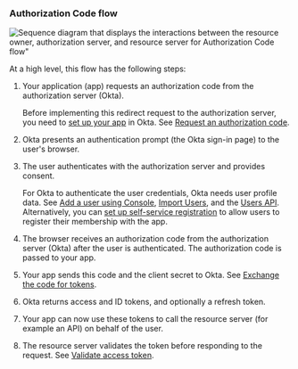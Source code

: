 ### Authorization Code flow

<div class="full">

   ![Sequence diagram that displays the interactions between the resource owner, authorization server, and resource server for Authorization Code flow"](/img/authorization/oauth-auth-code-grant-flow.png)

   <!--
      source image: https://www.figma.com/file/YH5Zhzp66kGCglrXQUag2E/%F0%9F%93%8A-Updated-Diagrams-for-Dev-Docs?type=design&node-id=4133%3A43845&mode=design&t=Me7qqw8odOmrLh6K-1 oauth-auth-code-grant-flow
   -->

</div>

<!-- Generated using http://www.plantuml.com/plantuml/uml/

skinparam monochrome true
actor "Resource Owner (User)" as user
participant "Web App" as client
participant "Authorization Server (Okta) " as okta
participant "Resource Server (Your App) " as app

autonumber "<b>#."
client -> okta: Authorization Code request to /authorize
okta -> user: 302 redirect to authentication prompt
user -> okta: Authentication & consent
okta -> client: Authorization Code response
client -> okta: Send authorization code + client secret to /token
okta -> client: Access token (and optionally refresh token)
client -> app: Request with access token
app -> client: Response

-->

At a high level, this flow has the following steps:

1. Your application (app) requests an authorization code from the authorization server (Okta).

    Before implementing this redirect request to the authorization server, you need to [set up your app](#set-up-your-app) in Okta. See [Request an authorization code](#request-an-authorization-code).

2. Okta presents an authentication prompt (the Okta sign-in page) to the user's browser.
3. The user authenticates with the authorization server and provides consent.

    For Okta to authenticate the user credentials, Okta needs user profile data.
    See [Add a user using Console](https://help.okta.com/okta_help.htm?id=ext-usgp-add-users), [Import Users](/docs/guides/password-import-inline-hook/), and the [Users API](https://developer.okta.com/docs/api/openapi/okta-management/management/tag/User/). Alternatively, you can [set up self-service registration](/docs/guides/oie-embedded-sdk-use-case-self-reg/) to allow users to register their membership with the app.

4. The browser receives an authorization code from the authorization server (Okta) after the user is authenticated. The authorization code is passed to your app.
5. Your app sends this code and the client secret to Okta. See [Exchange the code for tokens](#exchange-the-code-for-tokens).
6. Okta returns access and ID tokens, and optionally a refresh token.
7. Your app can now use these tokens to call the resource server (for example an API) on behalf of the user.
8. The resource server validates the token before responding to the request. See [Validate access token](#validate-access-token).
